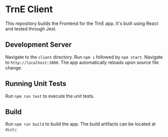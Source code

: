 # TrnE Client

This repository builds the Frontend for the TrnE app. It's built using React and tested through Jest.

## Development Server

Navigate to the `client` directory.
Run `npm i` followed by `npm start`. Navigate to `http://localhost:3000`. The app automatically reloads upon source file change.


## Running Unit Tests

Run `npm run test` to execute the unit tests.


## Build

Run `npm run build` to build the app. The build artifacts can be located at `dist/`.